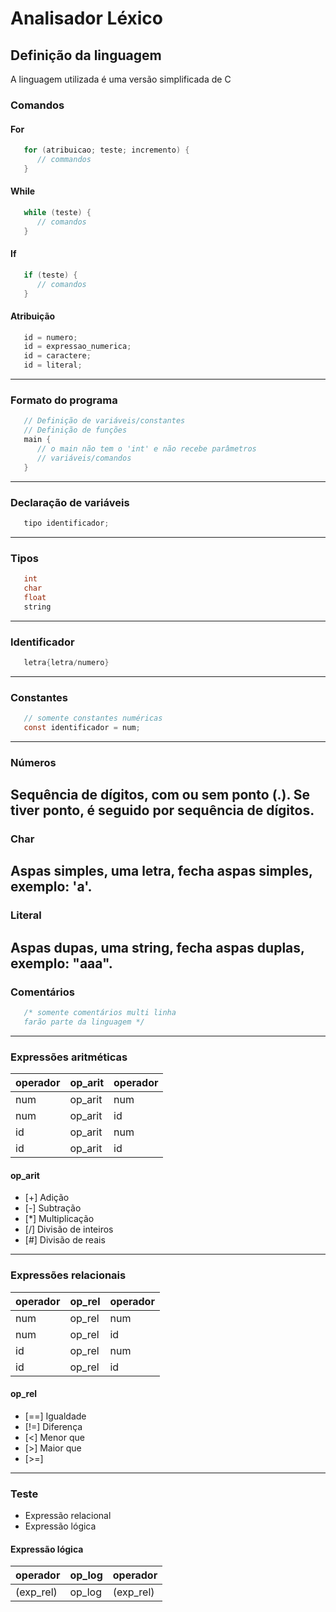 # Analisador Léxico

## Definição da linguagem
A linguagem utilizada é uma versão simplificada de C

### Comandos
#### For
```C
   for (atribuicao; teste; incremento) {
      // commandos
   }
```

#### While
```C
   while (teste) {
      // comandos
   }
```

#### If
```C
   if (teste) {
      // comandos
   }
```

#### Atribuição
```C
   id = numero;
   id = expressao_numerica;
   id = caractere;
   id = literal;
```
---

### Formato do programa
```C
   // Definição de variáveis/constantes
   // Definição de funções
   main {
      // o main não tem o 'int' e não recebe parâmetros
      // variáveis/comandos
   }
```
---

### Declaração de variáveis
```C
   tipo identificador;
```
---

### Tipos
```C
   int
   char
   float
   string
```
---

### Identificador
```C
   letra{letra/numero}
```
---

### Constantes
```C
   // somente constantes numéricas
   const identificador = num;
```
---

### Números
   Sequência de dígitos, com ou sem ponto (.). Se tiver ponto, é seguido por sequência
   de dígitos.
---

### Char
   Aspas simples, uma letra, fecha aspas simples, exemplo: 'a'.
---

### Literal
   Aspas dupas, uma string, fecha aspas duplas, exemplo: "aaa".
---

### Comentários
```C
   /* somente comentários multi linha
   farão parte da linguagem */
```
---

### Expressões aritméticas
| operador| op_arit | operador|
|---------|---------|---------|
|num      |op_arit  | num     |
|num      |op_arit  | id      |
|id       |op_arit  | num     |
|id       |op_arit  | id      |


#### op_arit
   * [\+] Adição
   * [\-] Subtração
   * [\*] Multiplicação
   * [/] Divisão de inteiros
   * [#]   Divisão de reais
---

### Expressões relacionais
| operador| op_rel | operador|
|---------|--------|---------|
|num      |op_rel  | num     |
|num      |op_rel  | id      |
|id       |op_rel  | num     |
|id       |op_rel  | id      |

#### op_rel
   * [==] Igualdade
   * [!=] Diferença
   * [<] Menor que
   * [>] Maior que
   * [>=]
---

### Teste
   * Expressão relacional
   * Expressão lógica

#### Expressão lógica
| operador | op_log | operador  |
|----------|--------|-----------|
|(exp_rel) |op_log  | (exp_rel) |

